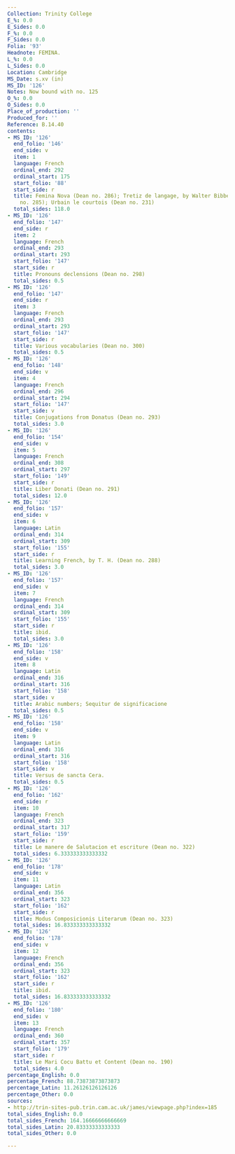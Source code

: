 ```yaml
---
Collection: Trinity College
E_%: 0.0
E_Sides: 0.0
F_%: 0.0
F_Sides: 0.0
Folia: '93'
Headnote: FEMINA.
L_%: 0.0
L_Sides: 0.0
Location: Cambridge
MS_Date: s.xv (in)
MS_ID: '126'
Notes: Now bound with no. 125
O_%: 0.0
O_Sides: 0.0
Place_of_production: ''
Produced_for: ''
Reference: B.14.40
contents:
- MS_ID: '126'
  end_folio: '146'
  end_side: v
  item: 1
  language: French
  ordinal_end: 292
  ordinal_start: 175
  start_folio: '88'
  start_side: r
  title: Femina Nova (Dean no. 286); Tretiz de langage, by Walter Bibbesworth (Dean
    no. 285); Urbain le courtois (Dean no. 231)
  total_sides: 118.0
- MS_ID: '126'
  end_folio: '147'
  end_side: r
  item: 2
  language: French
  ordinal_end: 293
  ordinal_start: 293
  start_folio: '147'
  start_side: r
  title: Pronouns declensions (Dean no. 298)
  total_sides: 0.5
- MS_ID: '126'
  end_folio: '147'
  end_side: r
  item: 3
  language: French
  ordinal_end: 293
  ordinal_start: 293
  start_folio: '147'
  start_side: r
  title: Various vocabularies (Dean no. 300)
  total_sides: 0.5
- MS_ID: '126'
  end_folio: '148'
  end_side: v
  item: 4
  language: French
  ordinal_end: 296
  ordinal_start: 294
  start_folio: '147'
  start_side: v
  title: Conjugations from Donatus (Dean no. 293)
  total_sides: 3.0
- MS_ID: '126'
  end_folio: '154'
  end_side: v
  item: 5
  language: French
  ordinal_end: 308
  ordinal_start: 297
  start_folio: '149'
  start_side: r
  title: Liber Donati (Dean no. 291)
  total_sides: 12.0
- MS_ID: '126'
  end_folio: '157'
  end_side: v
  item: 6
  language: Latin
  ordinal_end: 314
  ordinal_start: 309
  start_folio: '155'
  start_side: r
  title: Learning French, by T. H. (Dean no. 288)
  total_sides: 3.0
- MS_ID: '126'
  end_folio: '157'
  end_side: v
  item: 7
  language: French
  ordinal_end: 314
  ordinal_start: 309
  start_folio: '155'
  start_side: r
  title: ibid.
  total_sides: 3.0
- MS_ID: '126'
  end_folio: '158'
  end_side: v
  item: 8
  language: Latin
  ordinal_end: 316
  ordinal_start: 316
  start_folio: '158'
  start_side: v
  title: Arabic numbers; Sequitur de significacione
  total_sides: 0.5
- MS_ID: '126'
  end_folio: '158'
  end_side: v
  item: 9
  language: Latin
  ordinal_end: 316
  ordinal_start: 316
  start_folio: '158'
  start_side: v
  title: Versus de sancta Cera.
  total_sides: 0.5
- MS_ID: '126'
  end_folio: '162'
  end_side: r
  item: 10
  language: French
  ordinal_end: 323
  ordinal_start: 317
  start_folio: '159'
  start_side: r
  title: Le manere de Salutacion et escriture (Dean no. 322)
  total_sides: 6.333333333333332
- MS_ID: '126'
  end_folio: '178'
  end_side: v
  item: 11
  language: Latin
  ordinal_end: 356
  ordinal_start: 323
  start_folio: '162'
  start_side: r
  title: Modus Composicionis Literarum (Dean no. 323)
  total_sides: 16.833333333333332
- MS_ID: '126'
  end_folio: '178'
  end_side: v
  item: 12
  language: French
  ordinal_end: 356
  ordinal_start: 323
  start_folio: '162'
  start_side: r
  title: ibid.
  total_sides: 16.833333333333332
- MS_ID: '126'
  end_folio: '180'
  end_side: v
  item: 13
  language: French
  ordinal_end: 360
  ordinal_start: 357
  start_folio: '179'
  start_side: r
  title: Le Mari Cocu Battu et Content (Dean no. 190)
  total_sides: 4.0
percentage_English: 0.0
percentage_French: 88.73873873873873
percentage_Latin: 11.26126126126126
percentage_Other: 0.0
sources:
- http://trin-sites-pub.trin.cam.ac.uk/james/viewpage.php?index=185
total_sides_English: 0.0
total_sides_French: 164.16666666666669
total_sides_Latin: 20.83333333333333
total_sides_Other: 0.0

---
```

